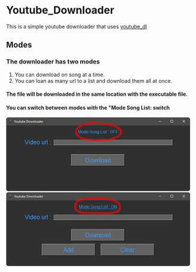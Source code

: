 # Youtube_Downloader
This is a simple youtube downloader that uses [youtube_dl](https://github.com/ytdl-org/youtube-dl)<br>
## Modes
### The downloader has two modes
1. You can download on song at a time.
2. You can loan as many url to a list and download them all at once.
#### The file will be downloaded in the same location with the executable file.
#### You can switch between modes with the "Mode Song List: switch
![Single song download](https://github.com/NektariosPapagalakis/Youtube_Downloader/blob/main/ReadMe_img/1-1.png)
![Single song download](https://github.com/NektariosPapagalakis/Youtube_Downloader/blob/main/ReadMe_img/2-1.png)
